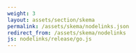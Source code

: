 ```yaml
---
weight: 3
layout: assets/section/skema
permalink: /assets/skema/nodelinks.json
redirect_from: /assets/skema/nodelinks
js: nodelinks/release/go.js
---
```

